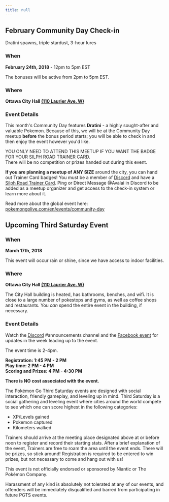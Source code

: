 ```yaml
---
title: null
---
```


## February Community Day Check-in

Dratini spawns, triple stardust, 3-hour lures

### When

**February 24th, 2018** - 12pm to 5pm EST

The bonuses will be active from 2pm to 5pm EST.

### Where

**Ottawa City Hall [(110 Laurier Ave. W)](https://goo.gl/maps/pMF6dCnxgwo)**

### Event Details

This month's Community Day features **Dratini** - a highly sought-after and valuable Pokemon. Because of this, we will be at the Community Day meetup **before** the bonus period starts; you will be able to check in and then enjoy the event however you'd like.

<div class="highlight">
YOU ONLY NEED TO ATTEND THIS MEETUP IF YOU WANT THE BADGE FOR YOUR SILPH ROAD TRAINER CARD.
<br>
There will be no competition or prizes handed out during this event.
</div>

**If you are planning a meetup of ANY SIZE** around the city, you can hand out Trainer Card badges! You must be a member of [Discord](http://www.discord.me/pokeottawa) and have a [Silph Road Trainer Card](https://thesilphroad.com/card). Ping or Direct Message @Avalai in Discord to be added as a meetup organizer and get access to the check-in system or learn more about it.

Read more about the global event here: [pokemongolive.com/en/events/community-day](https://pokemongolive.com/en/events/community-day/americas/)

## Upcoming Third Saturday Event


### When

**March 17th, 2018**

This event will occur rain or shine, since we have access to indoor facilities.

### Where

**Ottawa City Hall [(110 Laurier Ave. W)](https://goo.gl/maps/8wgPXJ4Wkf32)**

The City Hall building is heated, has bathrooms, benches, and wifi. It is close to a large number of pokestops and gyms, as well as coffee shops and restaurants. You _can_ spend the entire event in the building, if necessary.

### Event Details

Watch the [Discord](http://discord.me/pokeottawa) #announcements channel and the [Facebook event](https://www.facebook.com/pokeottawa/events/) for updates in the week leading up to the event.

<div class="highlight">The event time is 2-4pm.</div>

**Registration: 1:45 PM - 2 PM  
Play time: 2 PM - 4 PM  
Scoring and Prizes: 4 PM - 4:30 PM**

**There is NO cost associated with the event.**

The Pokémon Go Third Saturday events are designed with social interaction, friendly gameplay, and leveling up in mind. Third Saturday is a social gathering and leveling event where cities around the world compete to see which one can score highest in the following categories:

* XP/Levels gained
* Pokemon captured
* Kilometers walked

Trainers should arrive at the meeting place designated above at or before noon to register and record their starting stats. After a brief explanation of the event, Trainers are free to roam the area until the event ends. There will be prizes, so stick around! Registration is required to be entered to win prizes, but not necessary to come and hang out with us!

This event is not officially endorsed or sponsored by Niantic or The Pokémon Company.

Harassment of any kind is absolutely not tolerated at any of our events, and offenders will be immediately disqualified and barred from participating in future PGTS events.
